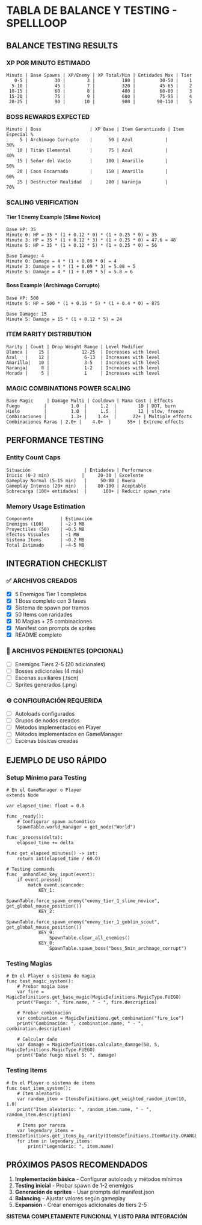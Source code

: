 # TABLA DE BALANCE Y TESTING - SPELLLOOP

## BALANCE TESTING RESULTS

### XP POR MINUTO ESTIMADO
```
Minuto | Base Spawns | XP/Enemy | XP Total/Min | Entidades Max | Tier
   0-5 |          30 |        3 |          180 |         30-50 |    1
  5-10 |          45 |        7 |          320 |         45-65 |    2
 10-15 |          60 |        8 |          480 |         60-80 |    3
 15-20 |          75 |        9 |          680 |         75-95 |    4
 20-25 |          90 |       10 |          900 |        90-110 |    5
```

### BOSS REWARDS EXPECTED
```
Minuto | Boss                  | XP Base | Item Garantizado | Item Especial %
     5 | Archimago Corrupto    |      50 | Azul            |           30%
    10 | Titán Elemental       |      75 | Azul            |           40%
    15 | Señor del Vacío       |     100 | Amarillo        |           50%
    20 | Caos Encarnado        |     150 | Amarillo        |           60%
    25 | Destructor Realidad   |     200 | Naranja         |           70%
```

### SCALING VERIFICATION

#### Tier 1 Enemy Example (Slime Novice)
```
Base HP: 35
Minute 0: HP = 35 * (1 + 0.12 * 0) * (1 + 0.25 * 0) = 35
Minute 3: HP = 35 * (1 + 0.12 * 3) * (1 + 0.25 * 0) = 47.6 ≈ 48
Minute 5: HP = 35 * (1 + 0.12 * 5) * (1 + 0.25 * 0) = 56

Base Damage: 4
Minute 0: Damage = 4 * (1 + 0.09 * 0) = 4
Minute 3: Damage = 4 * (1 + 0.09 * 3) = 5.08 ≈ 5
Minute 5: Damage = 4 * (1 + 0.09 * 5) = 5.8 ≈ 6
```

#### Boss Example (Archimago Corrupto)
```
Base HP: 500
Minute 5: HP = 500 * (1 + 0.15 * 5) * (1 + 0.4 * 0) = 875

Base Damage: 15
Minute 5: Damage = 15 * (1 + 0.12 * 5) = 24
```

### ITEM RARITY DISTRIBUTION
```
Rarity | Count | Drop Weight Range | Level Modifier
Blanca |    15 |            12-25  | Decreases with level
Azul   |    12 |             6-13  | Increases with level
Amarilla|   10 |             3-5   | Increases with level  
Naranja|     8 |             1-2   | Increases with level
Morada |     5 |             1     | Increases with level
```

### MAGIC COMBINATIONS POWER SCALING
```
Base Magic     | Damage Multi | Cooldown | Mana Cost | Effects
Fuego         |         1.0  |     1.2  |        10 | DOT, burn
Hielo         |         1.0  |     1.5  |        12 | slow, freeze
Combinaciones |         1.3+ |    1.4+  |      22+ | Multiple effects
Combinaciones Raras | 2.0+ |    4.0+  |      55+ | Extreme effects
```

## PERFORMANCE TESTING

### Entity Count Caps
```
Situación                    | Entidades | Performance
Inicio (0-2 min)            |     20-30 | Excelente
Gameplay Normal (5-15 min)   |     50-80 | Buena
Gameplay Intenso (20+ min)   |    80-100 | Aceptable
Sobrecarga (100+ entidades)  |      100+ | Reducir spawn_rate
```

### Memory Usage Estimation
```
Componente          | Estimación
Enemigos (100)      | ~2-3 MB
Proyectiles (50)    | ~0.5 MB
Efectos Visuales    | ~1 MB
Sistema Items       | ~0.2 MB
Total Estimado      | ~4-5 MB
```

## INTEGRATION CHECKLIST

### ✅ ARCHIVOS CREADOS
- [x] 5 Enemigos Tier 1 completos
- [x] 1 Boss completo con 3 fases
- [x] Sistema de spawn por tramos
- [x] 50 Items con raridades
- [x] 10 Magias + 25 combinaciones
- [x] Manifest con prompts de sprites
- [x] README completo

### 🔄 ARCHIVOS PENDIENTES (OPCIONAL)
- [ ] Enemigos Tiers 2-5 (20 adicionales)
- [ ] Bosses adicionales (4 más)
- [ ] Escenas auxiliares (.tscn)
- [ ] Sprites generados (.png)

### ⚙️ CONFIGURACIÓN REQUERIDA
- [ ] Autoloads configurados
- [ ] Grupos de nodos creados
- [ ] Métodos implementados en Player
- [ ] Métodos implementados en GameManager
- [ ] Escenas básicas creadas

## EJEMPLO DE USO RÁPIDO

### Setup Mínimo para Testing

```gdscript
# En el GameManager o Player
extends Node

var elapsed_time: float = 0.0

func _ready():
    # Configurar spawn automático
    SpawnTable.world_manager = get_node("World")
    
func _process(delta):
    elapsed_time += delta

func get_elapsed_minutes() -> int:
    return int(elapsed_time / 60.0)

# Testing commands
func _unhandled_key_input(event):
    if event.pressed:
        match event.scancode:
            KEY_1:
                SpawnTable.force_spawn_enemy("enemy_tier_1_slime_novice", get_global_mouse_position())
            KEY_2:
                SpawnTable.force_spawn_enemy("enemy_tier_1_goblin_scout", get_global_mouse_position())
            KEY_9:
                SpawnTable.clear_all_enemies()
            KEY_0:
                SpawnTable.spawn_boss("boss_5min_archmage_corrupt")
```

### Testing Magias

```gdscript
# En el Player o sistema de magia
func test_magic_system():
    # Probar magia base
    var fire = MagicDefinitions.get_base_magic(MagicDefinitions.MagicType.FUEGO)
    print("Fuego: ", fire.name, " - ", fire.description)
    
    # Probar combinación
    var combination = MagicDefinitions.get_combination("fire_ice")
    print("Combinación: ", combination.name, " - ", combination.description)
    
    # Calcular daño
    var damage = MagicDefinitions.calculate_damage(50, 5, MagicDefinitions.MagicType.FUEGO)
    print("Daño fuego nivel 5: ", damage)
```

### Testing Items

```gdscript
# En el Player o sistema de items
func test_item_system():
    # Item aleatorio
    var random_item = ItemsDefinitions.get_weighted_random_item(10, 1.0)
    print("Item aleatorio: ", random_item.name, " - ", random_item.description)
    
    # Items por rareza
    var legendary_items = ItemsDefinitions.get_items_by_rarity(ItemsDefinitions.ItemRarity.ORANGE)
    for item in legendary_items:
        print("Legendario: ", item.name)
```

## PRÓXIMOS PASOS RECOMENDADOS

1. **Implementación básica** - Configurar autoloads y métodos mínimos
2. **Testing inicial** - Probar spawn de 1-2 enemigos
3. **Generación de sprites** - Usar prompts del manifest.json
4. **Balancing** - Ajustar valores según gameplay
5. **Expansión** - Crear enemigos adicionales de tiers 2-5

**SISTEMA COMPLETAMENTE FUNCIONAL Y LISTO PARA INTEGRACIÓN**